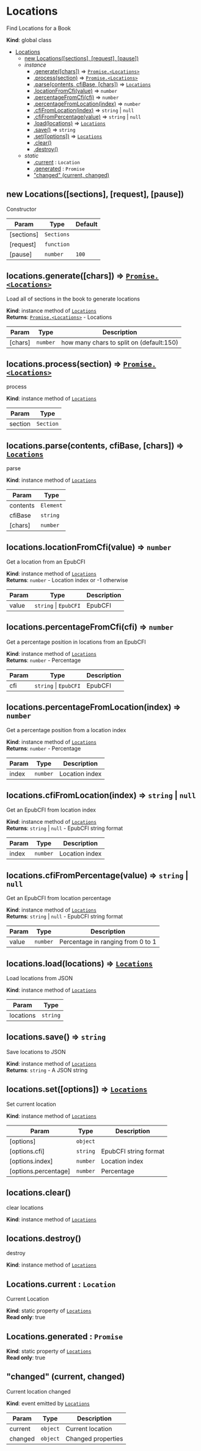<a name="Locations"></a>

# Locations
Find Locations for a Book

**Kind**: global class  

* [Locations](#Locations)
    * [new Locations([sections], [request], [pause])](#new_Locations_new)
    * _instance_
        * [.generate([chars])](#Locations+generate) ⇒ [<code>Promise.&lt;Locations&gt;</code>](#Locations)
        * [.process(section)](#Locations+process) ⇒ [<code>Promise.&lt;Locations&gt;</code>](#Locations)
        * [.parse(contents, cfiBase, [chars])](#Locations+parse) ⇒ [<code>Locations</code>](#Locations)
        * [.locationFromCfi(value)](#Locations+locationFromCfi) ⇒ <code>number</code>
        * [.percentageFromCfi(cfi)](#Locations+percentageFromCfi) ⇒ <code>number</code>
        * [.percentageFromLocation(index)](#Locations+percentageFromLocation) ⇒ <code>number</code>
        * [.cfiFromLocation(index)](#Locations+cfiFromLocation) ⇒ <code>string</code> \| <code>null</code>
        * [.cfiFromPercentage(value)](#Locations+cfiFromPercentage) ⇒ <code>string</code> \| <code>null</code>
        * [.load(locations)](#Locations+load) ⇒ [<code>Locations</code>](#Locations)
        * [.save()](#Locations+save) ⇒ <code>string</code>
        * [.set([options])](#Locations+set) ⇒ [<code>Locations</code>](#Locations)
        * [.clear()](#Locations+clear)
        * [.destroy()](#Locations+destroy)
    * _static_
        * [.current](#Locations.current) : <code>Location</code>
        * [.generated](#Locations.generated) : <code>Promise</code>
        * ["changed" (current, changed)](#Locations.event_changed)

<a name="new_Locations_new"></a>

## new Locations([sections], [request], [pause])
Constructor


| Param | Type | Default |
| --- | --- | --- |
| [sections] | <code>Sections</code> |  | 
| [request] | <code>function</code> |  | 
| [pause] | <code>number</code> | <code>100</code> | 

<a name="Locations+generate"></a>

## locations.generate([chars]) ⇒ [<code>Promise.&lt;Locations&gt;</code>](#Locations)
Load all of sections in the book to generate locations

**Kind**: instance method of [<code>Locations</code>](#Locations)  
**Returns**: [<code>Promise.&lt;Locations&gt;</code>](#Locations) - Locations  

| Param | Type | Description |
| --- | --- | --- |
| [chars] | <code>number</code> | how many chars to split on (default:150) |

<a name="Locations+process"></a>

## locations.process(section) ⇒ [<code>Promise.&lt;Locations&gt;</code>](#Locations)
process

**Kind**: instance method of [<code>Locations</code>](#Locations)  

| Param | Type |
| --- | --- |
| section | <code>Section</code> | 

<a name="Locations+parse"></a>

## locations.parse(contents, cfiBase, [chars]) ⇒ [<code>Locations</code>](#Locations)
parse

**Kind**: instance method of [<code>Locations</code>](#Locations)  

| Param | Type |
| --- | --- |
| contents | <code>Element</code> | 
| cfiBase | <code>string</code> | 
| [chars] | <code>number</code> | 

<a name="Locations+locationFromCfi"></a>

## locations.locationFromCfi(value) ⇒ <code>number</code>
Get a location from an EpubCFI

**Kind**: instance method of [<code>Locations</code>](#Locations)  
**Returns**: <code>number</code> - Location index or -1 otherwise  

| Param | Type | Description |
| --- | --- | --- |
| value | <code>string</code> \| <code>EpubCFI</code> | EpubCFI |

<a name="Locations+percentageFromCfi"></a>

## locations.percentageFromCfi(cfi) ⇒ <code>number</code>
Get a percentage position in locations from an EpubCFI

**Kind**: instance method of [<code>Locations</code>](#Locations)  
**Returns**: <code>number</code> - Percentage  

| Param | Type | Description |
| --- | --- | --- |
| cfi | <code>string</code> \| <code>EpubCFI</code> | EpubCFI |

<a name="Locations+percentageFromLocation"></a>

## locations.percentageFromLocation(index) ⇒ <code>number</code>
Get a percentage position from a location index

**Kind**: instance method of [<code>Locations</code>](#Locations)  
**Returns**: <code>number</code> - Percentage  

| Param | Type | Description |
| --- | --- | --- |
| index | <code>number</code> | Location index |

<a name="Locations+cfiFromLocation"></a>

## locations.cfiFromLocation(index) ⇒ <code>string</code> \| <code>null</code>
Get an EpubCFI from location index

**Kind**: instance method of [<code>Locations</code>](#Locations)  
**Returns**: <code>string</code> \| <code>null</code> - EpubCFI string format  

| Param | Type | Description |
| --- | --- | --- |
| index | <code>number</code> | Location index |

<a name="Locations+cfiFromPercentage"></a>

## locations.cfiFromPercentage(value) ⇒ <code>string</code> \| <code>null</code>
Get an EpubCFI from location percentage

**Kind**: instance method of [<code>Locations</code>](#Locations)  
**Returns**: <code>string</code> \| <code>null</code> - EpubCFI string format  

| Param | Type | Description |
| --- | --- | --- |
| value | <code>number</code> | Percentage in ranging from 0 to 1 |

<a name="Locations+load"></a>

## locations.load(locations) ⇒ [<code>Locations</code>](#Locations)
Load locations from JSON

**Kind**: instance method of [<code>Locations</code>](#Locations)  

| Param | Type |
| --- | --- |
| locations | <code>string</code> | 

<a name="Locations+save"></a>

## locations.save() ⇒ <code>string</code>
Save locations to JSON

**Kind**: instance method of [<code>Locations</code>](#Locations)  
**Returns**: <code>string</code> - A JSON string  
<a name="Locations+set"></a>

## locations.set([options]) ⇒ [<code>Locations</code>](#Locations)
Set current location

**Kind**: instance method of [<code>Locations</code>](#Locations)  

| Param | Type | Description |
| --- | --- | --- |
| [options] | <code>object</code> |  |
| [options.cfi] | <code>string</code> | EpubCFI string format |
| [options.index] | <code>number</code> | Location index |
| [options.percentage] | <code>number</code> | Percentage |

<a name="Locations+clear"></a>

## locations.clear()
clear locations

**Kind**: instance method of [<code>Locations</code>](#Locations)  
<a name="Locations+destroy"></a>

## locations.destroy()
destroy

**Kind**: instance method of [<code>Locations</code>](#Locations)  
<a name="Locations.current"></a>

## Locations.current : <code>Location</code>
Current Location

**Kind**: static property of [<code>Locations</code>](#Locations)  
**Read only**: true  
<a name="Locations.generated"></a>

## Locations.generated : <code>Promise</code>
**Kind**: static property of [<code>Locations</code>](#Locations)  
**Read only**: true  
<a name="Locations.event_changed"></a>

## "changed" (current, changed)
Current location changed

**Kind**: event emitted by [<code>Locations</code>](#Locations)  

| Param | Type | Description |
| --- | --- | --- |
| current | <code>object</code> | Current location |
| changed | <code>object</code> | Changed properties |

